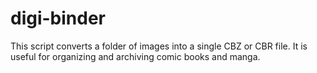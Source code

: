 # digi-binder
This script converts a folder of images into a single CBZ or CBR file. It is useful for organizing and archiving comic books and manga.
